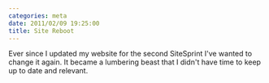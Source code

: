 ```yaml
---
categories: meta
date: 2011/02/09 19:25:00
title: Site Reboot
---
```


Ever since I updated my website for the second SiteSprint I've wanted to 
change it again. It became a lumbering beast that I didn't have time to keep
up to date and relevant.

